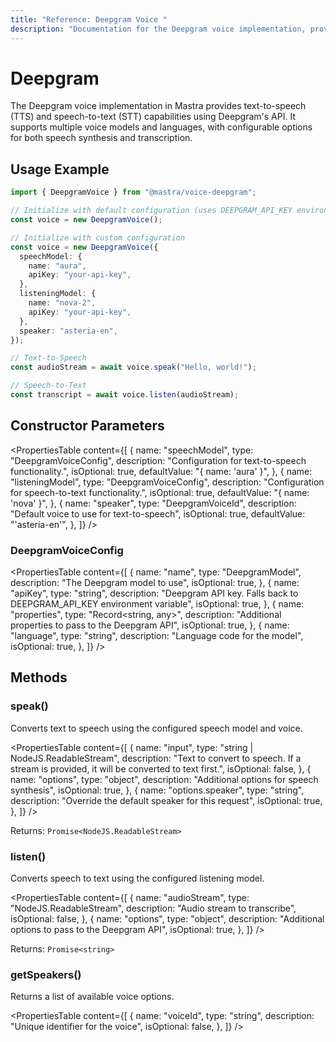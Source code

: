 ```yaml
---
title: "Reference: Deepgram Voice "
description: "Documentation for the Deepgram voice implementation, providing text-to-speech and speech-to-text capabilities with multiple voice models and languages."
---
```


# Deepgram

The Deepgram voice implementation in Mastra provides text-to-speech (TTS) and speech-to-text (STT) capabilities using Deepgram's API. It supports multiple voice models and languages, with configurable options for both speech synthesis and transcription.

## Usage Example

```typescript
import { DeepgramVoice } from "@mastra/voice-deepgram";

// Initialize with default configuration (uses DEEPGRAM_API_KEY environment variable)
const voice = new DeepgramVoice();

// Initialize with custom configuration
const voice = new DeepgramVoice({
  speechModel: {
    name: "aura",
    apiKey: "your-api-key",
  },
  listeningModel: {
    name: "nova-2",
    apiKey: "your-api-key",
  },
  speaker: "asteria-en",
});

// Text-to-Speech
const audioStream = await voice.speak("Hello, world!");

// Speech-to-Text
const transcript = await voice.listen(audioStream);
```

## Constructor Parameters

<PropertiesTable
  content={[
    {
      name: "speechModel",
      type: "DeepgramVoiceConfig",
      description: "Configuration for text-to-speech functionality.",
      isOptional: true,
      defaultValue: "{ name: 'aura' }",
    },
    {
      name: "listeningModel",
      type: "DeepgramVoiceConfig",
      description: "Configuration for speech-to-text functionality.",
      isOptional: true,
      defaultValue: "{ name: 'nova' }",
    },
    {
      name: "speaker",
      type: "DeepgramVoiceId",
      description: "Default voice to use for text-to-speech",
      isOptional: true,
      defaultValue: "'asteria-en'",
    },
  ]}
/>

### DeepgramVoiceConfig

<PropertiesTable
  content={[
    {
      name: "name",
      type: "DeepgramModel",
      description: "The Deepgram model to use",
      isOptional: true,
    },
    {
      name: "apiKey",
      type: "string",
      description:
        "Deepgram API key. Falls back to DEEPGRAM_API_KEY environment variable",
      isOptional: true,
    },
    {
      name: "properties",
      type: "Record<string, any>",
      description: "Additional properties to pass to the Deepgram API",
      isOptional: true,
    },
    {
      name: "language",
      type: "string",
      description: "Language code for the model",
      isOptional: true,
    },
  ]}
/>

## Methods

### speak()

Converts text to speech using the configured speech model and voice.

<PropertiesTable
  content={[
    {
      name: "input",
      type: "string | NodeJS.ReadableStream",
      description:
        "Text to convert to speech. If a stream is provided, it will be converted to text first.",
      isOptional: false,
    },
    {
      name: "options",
      type: "object",
      description: "Additional options for speech synthesis",
      isOptional: true,
    },
    {
      name: "options.speaker",
      type: "string",
      description: "Override the default speaker for this request",
      isOptional: true,
    },
  ]}
/>

Returns: `Promise<NodeJS.ReadableStream>`

### listen()

Converts speech to text using the configured listening model.

<PropertiesTable
  content={[
    {
      name: "audioStream",
      type: "NodeJS.ReadableStream",
      description: "Audio stream to transcribe",
      isOptional: false,
    },
    {
      name: "options",
      type: "object",
      description: "Additional options to pass to the Deepgram API",
      isOptional: true,
    },
  ]}
/>

Returns: `Promise<string>`

### getSpeakers()

Returns a list of available voice options.

<PropertiesTable
  content={[
    {
      name: "voiceId",
      type: "string",
      description: "Unique identifier for the voice",
      isOptional: false,
    },
  ]}
/>
